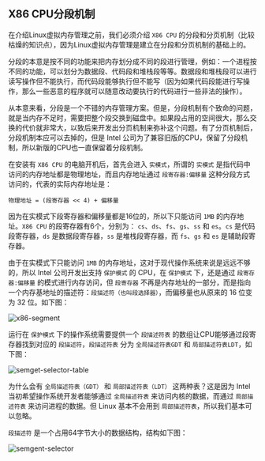 ## X86 CPU分段机制
在介绍Linux虚拟内存管理之前，我们必须介绍 `X86 CPU` 的分段和分页机制（比较枯燥的知识点），因为Linux虚拟内存管理是建立在分段和分页机制的基础上的。

分段的本意是按不同的功能来把内存划分成不同的段进行管理，例如：一个进程按不同的功能，可以划分为数据段、代码段和堆栈段等等。数据段和堆栈段可以进行读写操作但不能执行，而代码段能够执行但不能写（因为如果代码段能进行写操作，那么一些恶意的程序就可以随意改动要执行的代码进行一些非法的操作）。

从本意来看，分段是一个不错的内存管理方案。但是，分段机制有个致命的问题，就是当内存不足时，需要把整个段交换到磁盘中。如果段占用的空间很大，那么交换的代价就非常大，以致后来开发出分页机制来弥补这个问题。有了分页机制后，分段机制本应可以去掉的，但是 Intel 公司为了兼容旧版的CPU，保留了分段机制，所以新版的CPU也一直保留着分段机制。

在安装有 `X86 CPU` 的电脑开机后，首先会进入 `实模式`，所谓的 `实模式` 是指代码中访问的内存地址都是物理地址，而且内存地址通过 `段寄存器:偏移量` 这种分段方式访问的，代表的实际内存地址是：
```
物理地址 = (段寄存器 << 4) + 偏移量
```
因为在实模式下段寄存器和偏移量都是16位的，所以下只能访问 `1MB` 的内存地址。`X86 CPU` 的段寄存器有6个，分别为： `cs`、`ds`、`fs`、`gs`、`ss` 和 `es`。`cs` 是代码段寄存器，`ds` 是数据段寄存器，`ss` 是堆栈段寄存器，而 `fs`、`gs` 和 `es` 是辅助段寄存器。

由于在实模式下只能访问 `1MB` 的内存地址，这对于现代操作系统来说是远远不够的，所以 Intel 公司开发出支持 `保护模式` 的 CPU，在 `保护模式` 下，还是通过 `段寄存器:偏移量` 的模式进行内存访问，但 `段寄存器` 不再是内存地址的一部分，而是指向一个内存基地址的描述符：`段描述符（也叫段选择器）`，而偏移量也从原来的 16 位变为 32 位。如下图：

![x86-segment](https://raw.githubusercontent.com/liexusong/linux-source-code-analyze/master/images/x86-segment.png)

运行在 `保护模式` 下的操作系统需要提供一个 `段描述符表` 的数组让CPU能够通过段寄存器找到对应的 `段描述符`，`段描述符表` 分为 `全局描述符表GDT` 和 `局部描述符表LDT`，如下图：

![semget-selector-table](https://raw.githubusercontent.com/liexusong/linux-source-code-analyze/master/images/semget-selector-table.png)

为什么会有 `全局描述符表（GDT）` 和 `局部描述符表（LDT）` 这两种表？这是因为 Intel 当初希望操作系统开发者能够通过 `全局描述符表` 来访问内核的数据，而通过 `局部描述符表` 来访问进程的数据。但 Linux 基本不会用到 `局部描述符表`，所以我们基本可以忽略。

`段描述符` 是一个占用64字节大小的数据结构，结构如下图：

![semgent-selector](https://raw.githubusercontent.com/liexusong/linux-source-code-analyze/master/images/semgent-selector.png)

